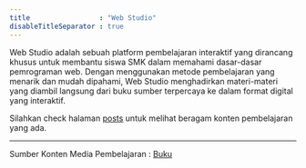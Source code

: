 ```yaml
---
title                 : "Web Studio"
disableTitleSeparator : true
---
```


Web Studio adalah sebuah platform pembelajaran interaktif yang dirancang khusus untuk membantu siswa SMK dalam memahami dasar-dasar pemrograman web. Dengan menggunakan metode pembelajaran yang menarik dan mudah dipahami, Web Studio menghadirkan materi-materi yang diambil langsung dari buku sumber terpercaya ke dalam format digital yang interaktif.

Silahkan check halaman [posts](/posts) untuk melihat beragam konten pembelajaran yang ada.
***
Sumber Konten Media Pembelajaran :
[Buku](https://repository.nusamandiri.ac.id/index.php/repo/viewitem/11046)
